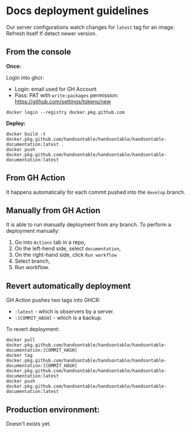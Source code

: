 # Docs deployment guidelines

Our server configurations watch changes for `latest` tag for an image. Refresh itself If detect newer version.

## From the console

**Once:**

Login into ghcr:
 * Login: email used for GH Account
 * Pass: PAT with `write:packages` permission: https://github.com/settings/tokens/new

```shell script
docker login --registry docker.pkg.github.com
```

**Deploy:**

```shell script
docker build -t docker.pkg.github.com/handsontable/handsontable/handsontable-documentation:latest .
docker push docker.pkg.github.com/handsontable/handsontable/handsontable-documentation:latest
```

## From GH Action

It happens automatically for each commit pushed into the `develop` branch.

## Manually from GH Action

It is able to run manually deployment from any branch. To perform a deployment manually:

1. Go into `Actions` tab in a repo,
2. On the left-hend side, select `documentation`,
3. On the right-hand side, click `Run workflow`
4. Select branch,
5. Run workflow.

## Revert automatically deployment

GH Action pushes two tags into GHCR:
* `:latest` - which is observers by a server.
* `:[COMMIT_HASH]` - which is a backup.

To revert deployment:

```shell script
docker pull docker.pkg.github.com/handsontable/handsontable/handsontable-documentation:[COMMIT_HASH]
docker tag docker.pkg.github.com/handsontable/handsontable/handsontable-documentation:[COMMIT_HASH] docker.pkg.github.com/handsontable/handsontable/handsontable-documentation:latest
docker push docker.pkg.github.com/handsontable/handsontable/handsontable-documentation:latest
```

## Production environment:

Doesn't exists yet.
